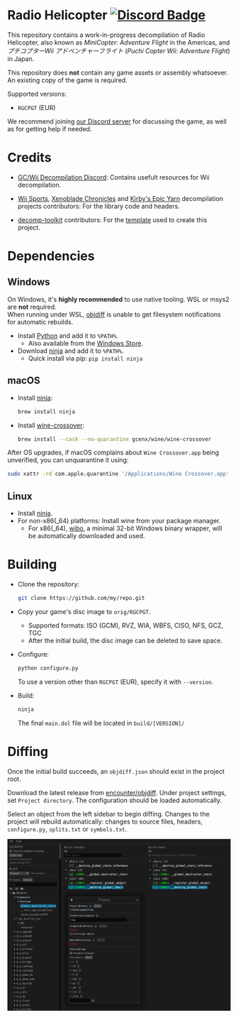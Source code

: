 Radio Helicopter
[![Discord Badge]][discord]
=============

[Discord Badge]: https://img.shields.io/discord/727908905392275526?color=%237289DA&logo=discord&logoColor=%23FFFFFF
[discord]: https://discord.gg/AsBpasctyc

This repository contains a work-in-progress decompilation of Radio Helicopter, also known as *MiniCopter: Adventure Flight* in the Americas, and *プチコプターWii アドベンチャーフライト* (*Puchi Copter Wii: Adventure Flight*) in Japan.

This repository does **not** contain any game assets or assembly whatsoever. An existing copy of the game is required.

Supported versions:

- `RGCPGT` (EUR)

We recommend joining [our Discord server](https://discord.gg/AsBpasctyc) for discussing the game, as well as for getting help if needed.

Credits
=======

- [GC/Wii Decompilation Discord](https://discord.gg/hKx3FJJgrV): Contains usefult resources for Wii decompilation.

- [Wii Sports](https://github.com/doldecomp/ogws), [Xenoblade Chronicles](https://github.com/xbret/xenoblade) and [Kirby's Epic Yarn](https://github.com/Swiftshine/key) decompilation projects contributors: For the library code and headers.

- [decomp-toolkit](https://github.com/encounter/decomp-toolkit) contributors: For the [template](https://github.com/encounter/dtk-template) used to create this project.


Dependencies
============

Windows
--------

On Windows, it's **highly recommended** to use native tooling. WSL or msys2 are **not** required.  
When running under WSL, [objdiff](#diffing) is unable to get filesystem notifications for automatic rebuilds.

- Install [Python](https://www.python.org/downloads/) and add it to `%PATH%`.
  - Also available from the [Windows Store](https://apps.microsoft.com/store/detail/python-311/9NRWMJP3717K).
- Download [ninja](https://github.com/ninja-build/ninja/releases) and add it to `%PATH%`.
  - Quick install via pip: `pip install ninja`

macOS
------

- Install [ninja](https://github.com/ninja-build/ninja/wiki/Pre-built-Ninja-packages):

  ```sh
  brew install ninja
  ```

- Install [wine-crossover](https://github.com/Gcenx/homebrew-wine):

  ```sh
  brew install --cask --no-quarantine gcenx/wine/wine-crossover
  ```

After OS upgrades, if macOS complains about `Wine Crossover.app` being unverified, you can unquarantine it using:

```sh
sudo xattr -rd com.apple.quarantine '/Applications/Wine Crossover.app'
```

Linux
------

- Install [ninja](https://github.com/ninja-build/ninja/wiki/Pre-built-Ninja-packages).
- For non-x86(_64) platforms: Install wine from your package manager.
  - For x86(_64), [wibo](https://github.com/decompals/wibo), a minimal 32-bit Windows binary wrapper, will be automatically downloaded and used.

Building
========

- Clone the repository:

  ```sh
  git clone https://github.com/my/repo.git
  ```

- Copy your game's disc image to `orig/RGCPGT`.
  - Supported formats: ISO (GCM), RVZ, WIA, WBFS, CISO, NFS, GCZ, TGC
  - After the initial build, the disc image can be deleted to save space.

- Configure:

  ```sh
  python configure.py
  ```

  To use a version other than `RGCPGT` (EUR), specify it with `--version`.

- Build:

  ```sh
  ninja
  ```
  The final `main.dol` file will be located in `build/[VERSION]/`

Diffing
=======

Once the initial build succeeds, an `objdiff.json` should exist in the project root.

Download the latest release from [encounter/objdiff](https://github.com/encounter/objdiff). Under project settings, set `Project directory`. The configuration should be loaded automatically.

Select an object from the left sidebar to begin diffing. Changes to the project will rebuild automatically: changes to source files, headers, `configure.py`, `splits.txt` or `symbols.txt`.

![](assets/objdiff.png)
